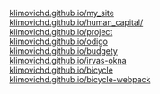 <a href="klimovichd.github.io/my_site">klimovichd.github.io/my_site</a><br>
<a href="klimovichd.github.io/human capital">klimovichd.github.io/human_capital/</a><br>
<a href="klimovichd.github.io/project">klimovichd.github.io/project</a><br>
<a href="klimovichd.github.io/odigo">klimovichd.github.io/odigo</a><br>
<a href="klimovichd.github.io/budgety">klimovichd.github.io/budgety</a><br>
<a href="klimovichd.github.io/dist">klimovichd.github.io/irvas-okna</a><br>
<a href="klimovichd.github.io/bicycle">klimovichd.github.io/bicycle</a><br>
<a href="klimovichd.github.io/bicycle 2">klimovichd.github.io/bicycle-webpack</a><br>
